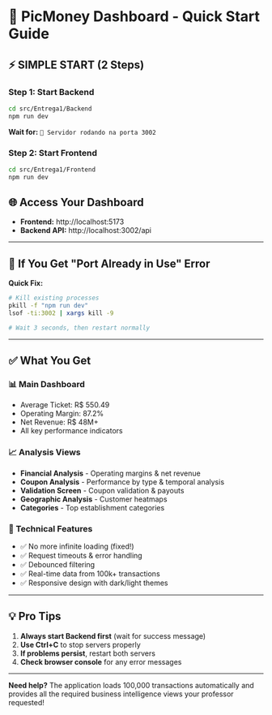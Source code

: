 # 🚀 PicMoney Dashboard - Quick Start Guide

## ⚡ SIMPLE START (2 Steps)

### Step 1: Start Backend
```bash
cd src/Entrega1/Backend
npm run dev
```
**Wait for:** `🚀 Servidor rodando na porta 3002`

### Step 2: Start Frontend
```bash
cd src/Entrega1/Frontend
npm run dev
```

## 🌐 Access Your Dashboard
- **Frontend:** http://localhost:5173
- **Backend API:** http://localhost:3002/api

---

## 🚨 If You Get "Port Already in Use" Error

**Quick Fix:**
```bash
# Kill existing processes
pkill -f "npm run dev"
lsof -ti:3002 | xargs kill -9

# Wait 3 seconds, then restart normally
```

---

## ✅ What You Get

### 📊 Main Dashboard
- Average Ticket: R$ 550.49
- Operating Margin: 87.2%
- Net Revenue: R$ 48M+
- All key performance indicators

### 📈 Analysis Views
- **Financial Analysis** - Operating margins & net revenue
- **Coupon Analysis** - Performance by type & temporal analysis
- **Validation Screen** - Coupon validation & payouts
- **Geographic Analysis** - Customer heatmaps
- **Categories** - Top establishment categories

### 🔧 Technical Features
- ✅ No more infinite loading (fixed!)
- ✅ Request timeouts & error handling
- ✅ Debounced filtering
- ✅ Real-time data from 100k+ transactions
- ✅ Responsive design with dark/light themes

---

## 💡 Pro Tips

1. **Always start Backend first** (wait for success message)
2. **Use Ctrl+C** to stop servers properly
3. **If problems persist**, restart both servers
4. **Check browser console** for any error messages

---

**Need help?** The application loads 100,000 transactions automatically and provides all the required business intelligence views your professor requested!